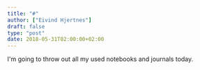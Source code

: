 ```yaml
---
title: "#"
author: ["Eivind Hjertnes"]
draft: false
type: "post"
date: 2018-05-31T02:00:00+02:00
---
```


I'm going to throw out all my used notebooks and journals today.
